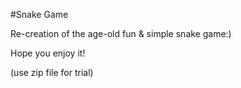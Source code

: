 #Snake Game

Re-creation of the age-old fun & simple snake game:)

Hope you enjoy it!

(use zip file for trial)
